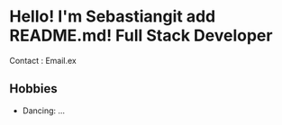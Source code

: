 # Hello! I'm Sebastiangit add README.md! Full Stack Developer

Contact : Email.ex

## Hobbies
- Dancing: ...